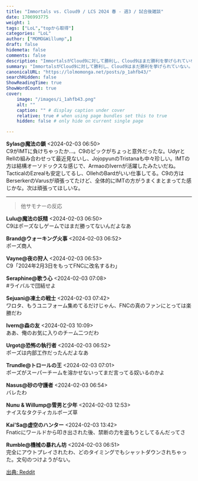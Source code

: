 ```yaml
---
title: "Immortals vs. Cloud9 / LCS 2024 春 - 週3 / 試合後雑談"
date: 1706993775
weight: 1
tags: ["LoL","topから取得"]
categories: "LoL"
author: ["MOMO&Willump",]
draft: false
hidemeta: false 
comments: false
description: "ImmortalsがCloud9に対して勝利し、Cloud9はまだ勝利を挙げられていない。"
summary: "ImmortalsがCloud9に対して勝利し、Cloud9はまだ勝利を挙げられていない。"
canonicalURL: "https://lolmomonga.net/posts/p_1ahfb43/"
searchHidden: false
ShowReadingTime: true
ShowWordCount: true
cover:
    image: "/images/i_1ahfb43.png"
    alt: ""
    caption: "" # display caption under cover
    relative: true # when using page bundles set this to true
    hidden: false # only hide on current single page

---
```

**Sylas@魔法の鎖** <2024-02-03 06:50>  
C9がIMTに負けちゃったか…。C9のピックがちょっと意外だったな。UdyrとRellの組み合わせって最近見ないし、JojopyunのTristanaも中々珍しい。IMTの方は結構オーソドックスな感じで、ArmaoのIvernが活躍したみたいだね。TacticalのEzrealも安定してるし、OllehのBardがいい仕事してる。C9の方はBerserkerのVarusが頑張ってたけど、全体的にIMTの方がうまくまとまってた感じかな。次は頑張ってほしいな。  

---

> 他サモナーの反応  

**Lulu@魔法の妖精** <2024-02-03 06:50>  
C9はポーズなしゲームではまだ勝ってないんだよなあ

**Brand@ウォーキング火事** <2024-02-03 06:52>  
ポーズ商人

**Vayne@夜の狩人** <2024-02-03 06:53>  
C9「2024年2月3日をもってFNCに改名するわ」

**Seraphine@歌う心** <2024-02-03 07:08>  
#ライバルで団結せよ

**Sejuani@凍土の戦士** <2024-02-03 07:42>  
ワロタ、もうユニフォーム集めてるだけじゃん、FNCの真のファンにとっては楽勝だわ

**Ivern@森の友** <2024-02-03 10:09>  
ああ、俺のお気に入りのチーム二つだわ

**Urgot@恐怖の執行者** <2024-02-03 06:52>  
ポーズは内部工作だったんだよなあ

**Trundle@トロールの王** <2024-02-03 07:01>  
ポーズがスーパーチームを溶かせないってまだ言ってる奴いるのかよ

**Nasus@砂の守護者** <2024-02-03 06:54>  
バレたわ

**Nunu & Willump@雪男と少年** <2024-02-03 12:53>  
ナイスなタクティカルポーズ草

**Kai'Sa@虚空のハンター** <2024-02-03 13:42>  
Fnaticにワールドから叩き出された後、禁断の力を盗もうとしてるんだってさ

**Rumble@機械の暴れん坊** <2024-02-03 06:51>  
完全にアウトプレイされたわ、どのタイミングでもシャットダウンされちゃった。文句のつけようがない。




[出典: Reddit](https://www.reddit.com//r/leagueoflegends/comments/1ahfb43/immortals_vs_cloud9_lcs_2024_spring_week_3/)
